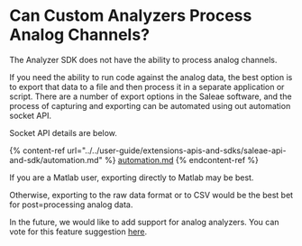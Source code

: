 # Can Custom Analyzers Process Analog Channels?

The Analyzer SDK does not have the ability to process analog channels.

If you need the ability to run code against the analog data, the best option is to export that data to a file and then process it in a separate application or script. There are a number of export options in the Saleae software, and the process of capturing and exporting can be automated using out automation socket API.

Socket API details are below.

{% content-ref url="../../user-guide/extensions-apis-and-sdks/saleae-api-and-sdk/automation.md" %}
[automation.md](../../user-guide/extensions-apis-and-sdks/saleae-api-and-sdk/automation.md)
{% endcontent-ref %}

If you are a Matlab user, exporting directly to Matlab may be best.

Otherwise, exporting to the raw data format or to CSV would be the best bet for post=processing analog data.

In the future, we would like to add support for analog analyzers. You can vote for this feature suggestion [here](https://ideas.saleae.com/b/feature-requests/run-analyzer-on-an-analog-channel/).

